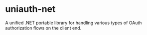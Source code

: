 uniauth-net
===========

A unified .NET portable library for handling various types of OAuth authorization flows on the client end.
